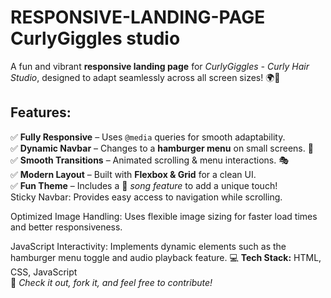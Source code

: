 # RESPONSIVE-LANDING-PAGE CurlyGiggles studio 


A fun and vibrant **responsive landing page** for *CurlyGiggles - Curly Hair Studio*, designed to adapt seamlessly across all screen sizes! 🌍📱  

## **Features:**  
✅ **Fully Responsive** – Uses `@media` queries for smooth adaptability.  
✅ **Dynamic Navbar** – Changes to a **hamburger menu** on small screens. 🍔  
✅ **Smooth Transitions** – Animated scrolling & menu interactions. 🎭  
✅ **Modern Layout** – Built with **Flexbox & Grid** for a clean UI.  
✅ **Fun Theme** – Includes a 🎵 *song feature* to add a unique touch!  
Sticky Navbar: Provides easy access to navigation while scrolling.

Optimized Image Handling: Uses flexible image sizing for faster load times and better responsiveness.

JavaScript Interactivity: Implements dynamic elements such as the hamburger menu toggle and audio playback feature.
💻 **Tech Stack:** HTML, CSS, JavaScript  
🚀 *Check it out, fork it, and feel free to contribute!*
